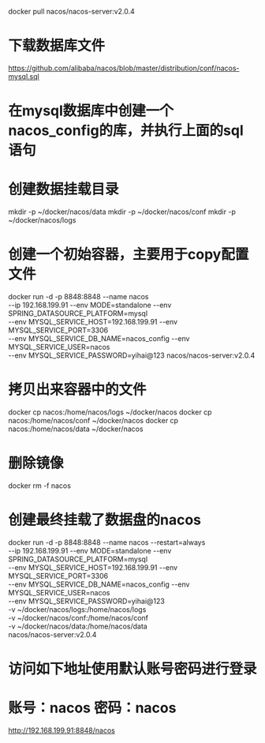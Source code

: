 docker pull nacos/nacos-server:v2.0.4

# 下载数据库文件
https://github.com/alibaba/nacos/blob/master/distribution/conf/nacos-mysql.sql
# 在mysql数据库中创建一个nacos_config的库，并执行上面的sql语句

# 创建数据挂载目录
mkdir -p ~/docker/nacos/data
mkdir -p ~/docker/nacos/conf
mkdir -p ~/docker/nacos/logs

# 创建一个初始容器，主要用于copy配置文件
docker run -d -p 8848:8848 --name nacos \
--ip 192.168.199.91 --env MODE=standalone --env SPRING_DATASOURCE_PLATFORM=mysql \
--env MYSQL_SERVICE_HOST=192.168.199.91 --env MYSQL_SERVICE_PORT=3306 \
--env MYSQL_SERVICE_DB_NAME=nacos_config --env MYSQL_SERVICE_USER=nacos \
--env MYSQL_SERVICE_PASSWORD=yihai@123 nacos/nacos-server:v2.0.4

# 拷贝出来容器中的文件
docker cp nacos:/home/nacos/logs ~/docker/nacos
docker cp nacos:/home/nacos/conf ~/docker/nacos
docker cp nacos:/home/nacos/data ~/docker/nacos

# 删除镜像
docker rm -f nacos

# 创建最终挂载了数据盘的nacos
docker run -d -p 8848:8848 --name nacos --restart=always \
--ip 192.168.199.91 --env MODE=standalone --env SPRING_DATASOURCE_PLATFORM=mysql \
--env MYSQL_SERVICE_HOST=192.168.199.91 --env MYSQL_SERVICE_PORT=3306 \
--env MYSQL_SERVICE_DB_NAME=nacos_config --env MYSQL_SERVICE_USER=nacos \
--env MYSQL_SERVICE_PASSWORD=yihai@123 \
-v ~/docker/nacos/logs:/home/nacos/logs \
-v ~/docker/nacos/conf:/home/nacos/conf \
-v ~/docker/nacos/data:/home/nacos/data \
nacos/nacos-server:v2.0.4


# 访问如下地址使用默认账号密码进行登录
# 账号：nacos   密码：nacos
http://192.168.199.91:8848/nacos